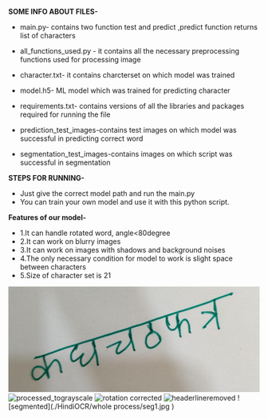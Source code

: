 **SOME INFO ABOUT FILES-**

* main.py- contains two function test and predict ,predict function returns list of characters

* all_functions_used.py - it contains all the necessary preprocessing functions used for processing image

* character.txt- it contains charcterset on which model was trained

* model.h5- ML model which was trained for predicting character 

* requirements.txt- contains versions of all the libraries and packages required for running the file  

* prediction_test_images-contains test images on which model was successful in predicting correct word

* segmentation_test_images-contains images on which script was successful in segmentation


**STEPS FOR RUNNING-**

* Just give the correct model path and run the main.py
* You can train your own model and use it with this python script.

**Features of our model-**

* 1.It can handle rotated word, angle<80degree
* 2.It can work on blurry images
* 3.It can work on images with shadows and background noises
* 4.The only necessary condition for model to work is slight space between characters
* 5.Size of character set is 21 


![original](t8.jpg )
![processed_tograyscale](myprocess.jpg )
![rotation corrected](rotated.jpg )
![headerlineremoved](linerem.jpg )
![segmented](./HindiOCR/whole process/seg1.jpg )
